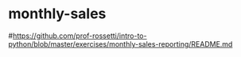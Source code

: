 # monthly-sales

#https://github.com/prof-rossetti/intro-to-python/blob/master/exercises/monthly-sales-reporting/README.md
